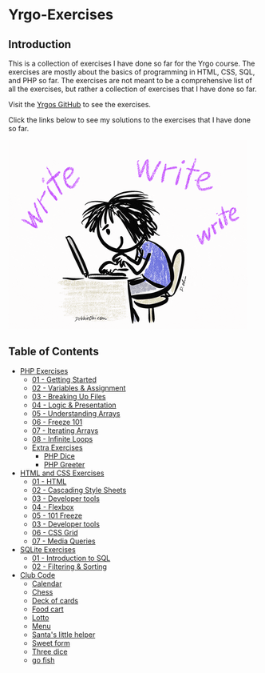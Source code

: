 # Yrgo-Exercises

## Introduction

This is a collection of exercises I have done so far for the Yrgo course. The exercises are mostly about the basics of programming in HTML, CSS, SQL, and PHP so far. The exercises are not meant to be a comprehensive list of all the exercises, but rather a collection of exercises that I have done so far.

Visit the [Yrgos GitHub](https://github.com/yrgo/wu22) to see the exercises.

Click the links below to see my solutions to the exercises that I have done so far.

![Writing](https://github.com/Adishumla/Yrgo-Exercises/blob/main/GIF/readmegif.gif)

## Table of Contents

- <a href="https://github.com/Adishumla/Yrgo-Exercises/tree/main/PHP">PHP Exercises</a>
  - <a href="https://github.com/Adishumla/Yrgo-Exercises/tree/main/PHP/01%20-%20Getting%20Started"> 01 - Getting Started </a>
  - <a href="https://github.com/Adishumla/Yrgo-Exercises/tree/main/PHP/02%20-%20Variables%20%26%20Assignment"> 02 - Variables & Assignment </a>
  - <a href="https://github.com/Adishumla/Yrgo-Exercises/tree/main/PHP/03%20-%20Breaking%20Up%20Files"> 03 - Breaking Up Files </a>
  - <a href="https://github.com/Adishumla/Yrgo-Exercises/tree/main/PHP/04%20-%20Logic%20%26%20Presentation"> 04 - Logic & Presentation </a>
  - <a href="https://github.com/Adishumla/Yrgo-Exercises/tree/main/PHP/05%20-%20Understanding%20Arrays"> 05 - Understanding Arrays </a>
  - <a href="https://github.com/Adishumla/Yrgo-Exercises/tree/main/PHP/06%20-%20Freeze%20101"> 06 - Freeze 101 </a>
  - <a href="https://github.com/Adishumla/Yrgo-Exercises/tree/main/PHP/07%20-%20Iterating%20Arrays"> 07 - Iterating Arrays </a>
  - <a href="https://github.com/Adishumla/Yrgo-Exercises/tree/main/PHP/08%20-%20Infinite%20Loops"> 08 - Infinite Loops </a>
  - <a href="https://github.com/Adishumla/Yrgo-Exercises/tree/main/PHP/Extra-Exercises"> Extra Exercises </a>
    - <a href="https://github.com/Adishumla/Yrgo-Exercises/tree/main/PHP/Extra-Exercises/PHP-Dice"> PHP Dice </a>
    - <a href="https://github.com/Adishumla/Yrgo-Exercises/tree/main/PHP/Extra-Exercises/PHP-Greeter "> PHP Greeter </a>
- <a href="https://github.com/Adishumla/Yrgo-Exercises/tree/main/HTML%20and%20CSS">HTML and CSS Exercises</a>
  - <a href="https://github.com/Adishumla/Yrgo-Exercises/tree/main/HTML%20and%20CSS/01%20-%20HTML">01 - HTML</a>
  - <a href="https://github.com/Adishumla/Yrgo-Exercises/tree/main/HTML%20and%20CSS/02%20-%20Cascading%20Style%20Sheets">02 - Cascading Style Sheets</a>
  - <a href="https://github.com/Adishumla/Yrgo-Exercises/tree/main/HTML%20and%20CSS/03%20-%20Developer%20tools">03 - Developer tools</a>
  - <a href="https://github.com/Adishumla/Yrgo-Exercises/tree/main/HTML%20and%20CSS/04%20-%20Flexbox">04 - Flexbox</a>
  - <a href="https://github.com/Adishumla/Yrgo-Exercises/tree/main/HTML%20and%20CSS/05%20-%20101%20Freeze">05 - 101 Freeze</a>
  - <a href="https://github.com/Adishumla/Yrgo-Exercises/tree/main/HTML%20and%20CSS/03%20-%20Developer%20tools">03 - Developer tools</a>
  - <a href="https://github.com/Adishumla/Yrgo-Exercises/tree/main/HTML%20and%20CSS/06%20-%20CSS%20Grid">06 - CSS Grid</a>
  - <a href="https://github.com/Adishumla/Yrgo-Exercises/tree/main/HTML%20and%20CSS/07%20-%20Media%20Queries">07 - Media Queries</a>
- <a href="https://github.com/Adishumla/Yrgo-Exercises/tree/main/SQLite">SQLite Exercises</a>
  - <a href="https://github.com/Adishumla/Yrgo-Exercises/tree/main/SQLite/01%20-%20Introduction%20to%20SQL">01 - Introduction to SQL</a>
  - <a href="https://github.com/Adishumla/Yrgo-Exercises/tree/main/SQLite/02%20-%20Filtering%20%26%20Sorting">02 - Filtering & Sorting</a>
- <a href="https://github.com/Adishumla/Yrgo-Exercises/tree/main/Club%20Code">Club Code</a>
  - <a href="https://github.com/Adishumla/Yrgo-Exercises/tree/main/Club%20Code/Calendar">Calendar</a>
  - <a href="https://github.com/Adishumla/Yrgo-Exercises/tree/main/Club%20Code/Chess">Chess</a>
  - <a href="https://github.com/Adishumla/Yrgo-Exercises/tree/main/Club%20Code/Deck%20of%20cards">Deck of cards</a>
  - <a href="https://github.com/Adishumla/Yrgo-Exercises/tree/main/Club%20Code/Food%20cart">Food cart</a>
  - <a href="https://github.com/Adishumla/Yrgo-Exercises/tree/main/Club%20Code/Lotto">Lotto</a>
  - <a href="https://github.com/Adishumla/Yrgo-Exercises/tree/main/Club%20Code/Menu">Menu</a>
  - <a href="https://github.com/Adishumla/Yrgo-Exercises/tree/main/Club%20Code/Santa's%20little%20helper">Santa's little helper</a>
  - <a href="https://github.com/Adishumla/Yrgo-Exercises/tree/main/Club%20Code/Sweet%20form">Sweet form</a>
  - <a href="https://github.com/Adishumla/Yrgo-Exercises/tree/main/Club%20Code/Three%20dice">Three dice</a>
  - <a href="https://github.com/Adishumla/Yrgo-Exercises/tree/main/Club%20Code/go%20fish">go fish</a>
